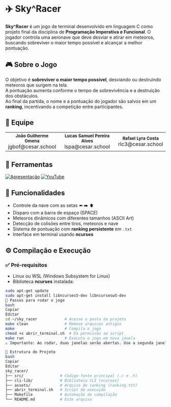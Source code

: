 # ✈️ Sky^Racer

**Sky^Racer** é um jogo de terminal desenvolvido em linguagem C como projeto final da disciplina de **Programação Imperativa e Funcional**. O jogador controla uma aeronave que deve desviar e atirar em meteoros, buscando sobreviver o maior tempo possível e alcançar a melhor pontuação.

## 🎮 Sobre o Jogo

O objetivo é **sobreviver o maior tempo possível**, desviando ou destruindo meteoros que surgem na tela.  
A pontuação aumenta conforme o tempo de sobrevivência e a destruição dos obstáculos.  
Ao final da partida, o nome e a pontuação do jogador são salvos em um **ranking**, incentivando a competição entre participantes.

## 🤝 Equipe

<table>
  <tr>
    <td align="center">
      <sub><b>João Guilherme Omena</b></sub><br/>
      jgbof@cesar.school
    </td>
    <td align="center">
      <sub><b>Lucas Samuel Pereira Alves</b></sub><br/>
      lspa@cesar.school
    </td>
    <td align="center">
      <sub><b>Rafael Lyra Costa</b></sub><br/>
      rlc3@cesar.school
    </td>
  </tr>
</table>

## 🔨 Ferramentas

[![Apresentação](https://img.shields.io/badge/Apresentação-084ea3?style=for-the-badge&logo=canva&logoColor=white)](https://docs.google.com/document/d/1qxWeY8sgxpPxejGPDY0ZJitrgwIRGgKHSkECFL7OSgg/edit?usp=sharing)
[![YouTube](https://img.shields.io/badge/YouTube-b50404?style=for-the-badge&logo=youtube&logoColor=white)](https://youtube.com/playlist?list=PLql-8xGSZOnC54kFiA03umnxNXTRMA4z9&si=_I32WK-SXjsJZ-Jb)


## 🧠 Funcionalidades

- Controle da nave com as setas ⬅️ ➡️ ⬆️  
- Disparo com a barra de espaço (SPACE)  
- Meteoros dinâmicos com diferentes tamanhos (ASCII Art)  
- Detecção de colisões entre tiros, meteoros e nave  
- Sistema de pontuação com **ranking persistente** em `.txt`  
- Interface em terminal usando **ncurses**

## ⚙️ Compilação e Execução

### ✅ Pré-requisitos

- Linux ou WSL (Windows Subsystem for Linux)
- Biblioteca **ncurses** instalada:

```bash
sudo apt-get update
sudo apt-get install libncurses5-dev libncursesw5-dev
🔧 Passos para rodar o jogo
bash
Copiar
Editar
cd ~/sky_racer            # Acesse a pasta do projeto
make clean                # Remove arquivos antigos
make                      # Compila o jogo
chmod +x abrir_terminal.sh  # Dá permissão ao script
make run                  # Executa o jogo em nova janela
⚠️ Importante: Ao rodar, duas janelas serão abertas. Use a segunda janela (a do jogo) para acessar o menu.

📁 Estrutura do Projeto
bash
Copiar
Editar
sky_racer/
├── src/                # Código-fonte principal (.c e .h)
├── cli-lib/            # Biblioteca CLI (ncurses)
├── assets/             # Arquivo de ranking (ranking.txt)
├── abrir_terminal.sh   # Script de execução
├── Makefile            # Automação de compilação
└── README.md           # Este arquivo
